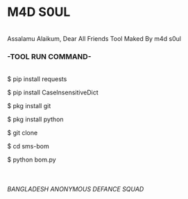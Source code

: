 <h1>M4D S0UL</h1>
<br>
Assalamu Alaikum,
Dear All Friends Tool Maked By m4d s0ul

<h3>-TOOL RUN COMMAND-</h3>
<br>
$ pip install requests

$ pip install CaseInsensitiveDict

$ pkg install git

$ pkg install python

$ git clone 


$ cd sms-bom

$ python bom.py

<br>
<h6>BANGLADESH ANONYMOUS DEFANCE SQUAD</h6>
